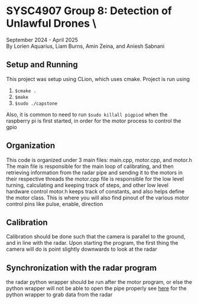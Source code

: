 # SYSC4907 Group 8: Detection of Unlawful Drones \
September 2024 - April 2025 \
By Lorien Aquarius, Liam Burns, Amin Zeina, and Aniesh Sabnani 

## Setup and Running
This project was setup using CLion, which uses cmake. Project is run using
1. `$cmake .`
2. `$make`
3. `$sudo ./capstone`

Also, it is common to need to run `$sudo killall pigpiod` when the raspberry pi is first started, in order for the motor process to control the gpio 
## Organization
This code is organized under 3 main files: main.cpp, motor.cpp, and motor.h
The main file is responsible for the main loop of calibrating, and then retrieving information from the radar pipe and sending it to the motors in their respective threads
the motor.cpp file is responsible for the low level turning, calculating and keeping track of steps, and other low level hardware control
motor.h keeps track of constants, and also helps define the motor class. This is where you will also find pinout of the various motor control pins like pulse, enable, direction

## Calibration
Calibration should be done such that the camera is parallel to the ground, and in line with the radar. Upon starting the program, the first thing the camera will do is
point slightly downwards to look at the radar

## Synchronization with the radar program
the radar python wrapper should be run after the motor program, or else the python wrapper will not be able to open the pipe properly
see [here](https://github.com/burnsy2830/ProjectStarshotRadarWrapper) for the python wrapper to grab data from the radar
